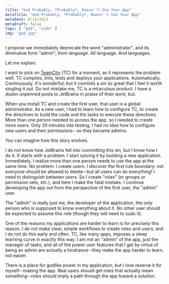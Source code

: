 ```yaml
---
title: "God Probably, *Probably*, Doesn''t Use Your App"
metaTitle: "God Probably, *Probably*, Doesn''t Use Your App"
metaDate: 8/14/2013
metaDraft: false
tags: [ "göd", "code" ]
img: "god.jpg"
---
```


I propose we immediately deprecate the word "administrator", and its diminutive form "admin", from language. All language. And languages.

Let me explain.

I want to pick on [TeamCity](http://www.jetbrains.com/teamcity/) (TC) for a moment, as it represents the problem well. TC compiles, lints, tests and deploys your applications. Automatically. Continuously. It's wonderful; but it commits a sin so great that I feel it worth singling it out. Do not mistake me, TC is a miraculous product. I have a dozen unpenned posts to JetBrains in praise of their work; but.

When you install TC and create the first user, that user is a global administrator. As a new user, I had to learn how to configure TC, to create the directives to build the code and the tasks to execute these directives. More than one person needed to access the app, so I needed to create more users. Only 30 minutes into testing, I had no idea how to configure new users and their permissions--so they became admins.

You can imagine how this story evolves.

I do not know how JetBrains fell into committing this sin, but I know how I do it. It starts with a problem. I start solving it by building a new application. Immediately, I realize more than one person needs to use the app at the same time. No problem: I create users. I discover the first rule boundary: not everyone should be allowed to delete--but all users can do everything! I need to distinguish between users. So I create "roles" (or groups or permission sets, etc.), and here I make the fatal mistake. I continue developing the app out from the perspective of the first user, the "admin" user.

The "admin" is really just me, the developer of the application, the only person who is supposed to know everything about it. No other user should be expected to assume this role (though they will need to sudo it).

One of the reasons my applications are harder to learn is for precisely this reason. I do not make clear, simple workflows to create roles and users; and I do not do this early and often. TC, like many apps, imposes a steep learning curve in exactly this way. I am not an "admin" of the app, just the manager of tasks; and all of the power user features that I get by virtue of being an admin are actually a hindrance--they make the app harder to learn, not easier.

There is a place for godlike power in my application, but I now reserve it for myself--making the app. Real users should get roles that actually mean something--roles should imply a path through the app toward a solution.
